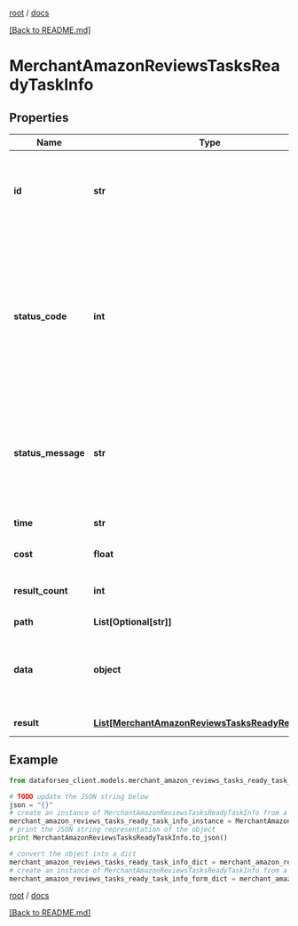 [root](./../ "root") / [docs](./ "docs")

[[Back to README.md]](./../README.md "[Back to README.md]")

# MerchantAmazonReviewsTasksReadyTaskInfo

## Properties

Name | Type | Description | Notes
------------ | ------------- | ------------- | -------------
**id** | **str** | task identifier unique task identifier in our system in the UUID format | [optional]
**status_code** | **int** | status code of the task generated by DataForSEO, can be within the following range: 10000-60000 you can find the full list of the response codes here | [optional]
**status_message** | **str** | informational message of the task you can find the full list of general informational messages here | [optional]
**time** | **str** | execution time, seconds | [optional]
**cost** | **float** | total tasks cost, USD | [optional]
**result_count** | **int** | number of elements in the result array | [optional]
**path** | **List[Optional[str]]** | URL path | [optional]
**data** | **object** | contains the same parameters that you specified in the POST request | [optional]
**result** | [**List[MerchantAmazonReviewsTasksReadyResultInfo]**](MerchantAmazonReviewsTasksReadyResultInfo.md) | array of results | [optional]

## Example

```python
from dataforseo_client.models.merchant_amazon_reviews_tasks_ready_task_info import MerchantAmazonReviewsTasksReadyTaskInfo

# TODO update the JSON string below
json = "{}"
# create an instance of MerchantAmazonReviewsTasksReadyTaskInfo from a JSON string
merchant_amazon_reviews_tasks_ready_task_info_instance = MerchantAmazonReviewsTasksReadyTaskInfo.from_json(json)
# print the JSON string representation of the object
print MerchantAmazonReviewsTasksReadyTaskInfo.to_json()

# convert the object into a dict
merchant_amazon_reviews_tasks_ready_task_info_dict = merchant_amazon_reviews_tasks_ready_task_info_instance.to_dict()
# create an instance of MerchantAmazonReviewsTasksReadyTaskInfo from a dict
merchant_amazon_reviews_tasks_ready_task_info_form_dict = merchant_amazon_reviews_tasks_ready_task_info.from_dict(merchant_amazon_reviews_tasks_ready_task_info_dict)
```

  

[root](./../ "root") / [docs](./ "docs")

[[Back to README.md]](./../README.md "[Back to README.md]")
